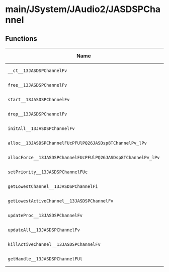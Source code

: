 # main/JSystem/JAudio2/JASDSPChannel

## Functions

| Name | Address | Match % |
|------|---------|---------|
| `__ct__13JASDSPChannelFv` | `0x80497240` | :x: (0.0%) |
| `free__13JASDSPChannelFv` | `0x8049726C` | :x: (0.0%) |
| `start__13JASDSPChannelFv` | `0x8049727C` | :x: (0.0%) |
| `drop__13JASDSPChannelFv` | `0x8049728C` | :x: (0.0%) |
| `initAll__13JASDSPChannelFv` | `0x80497310` | :x: (0.0%) |
| `alloc__13JASDSPChannelFUcPFUlPQ26JASDsp8TChannelPv_lPv` | `0x80497394` | :x: (0.0%) |
| `allocForce__13JASDSPChannelFUcPFUlPQ26JASDsp8TChannelPv_lPv` | `0x80497400` | :x: (0.0%) |
| `setPriority__13JASDSPChannelFUc` | `0x80497474` | :x: (0.0%) |
| `getLowestChannel__13JASDSPChannelFi` | `0x8049747C` | :x: (0.0%) |
| `getLowestActiveChannel__13JASDSPChannelFv` | `0x8049750C` | :x: (0.0%) |
| `updateProc__13JASDSPChannelFv` | `0x80497598` | :x: (0.0%) |
| `updateAll__13JASDSPChannelFv` | `0x804977E0` | :x: (0.0%) |
| `killActiveChannel__13JASDSPChannelFv` | `0x80497854` | :x: (0.0%) |
| `getHandle__13JASDSPChannelFUl` | `0x8049788C` | :x: (0.0%) |